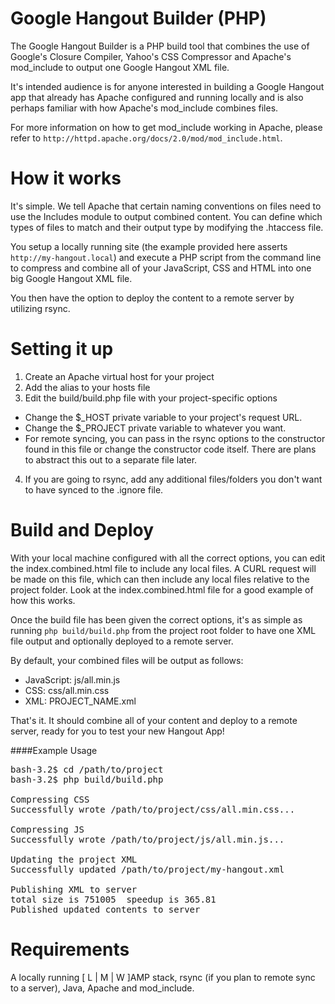 Google Hangout Builder (PHP)
==========================

The Google Hangout Builder is a PHP build tool that combines the use of Google's Closure Compiler, Yahoo's CSS Compressor and Apache's mod_include to output one Google Hangout XML file.

It's intended audience is for anyone interested in building a Google Hangout app that already has Apache configured and running locally and is also perhaps familiar with how Apache's mod_include combines files.

For more information on how to get mod_include working in Apache, please refer to `http://httpd.apache.org/docs/2.0/mod/mod_include.html`.

How it works
==========================
It's simple.  We tell Apache that certain naming conventions on files need to use the Includes module to output combined content.  You can define which types of files to match and their output type by modifying the .htaccess file.

You setup a locally running site (the example provided here asserts `http://my-hangout.local`) and execute a PHP script from the command line to compress and combine all of your JavaScript, CSS and HTML into one big Google Hangout XML file.

You then have the option to deploy the content to a remote server by utilizing rsync.

Setting it up
==========================
1. Create an Apache virtual host for your project
2. Add the alias to your hosts file
3. Edit the build/build.php file with your project-specific options
- Change the $_HOST private variable to your project's request URL.
- Change the $_PROJECT private variable to whatever you want.
- For remote syncing, you can pass in the rsync options to the constructor found in this file or change the constructor code itself.  There are plans to abstract this out to a separate file later.
4. If you are going to rsync, add any additional files/folders you don't want to have synced to the .ignore file.

Build and Deploy
==========================
With your local machine configured with all the correct options, you can edit the index.combined.html file to include any local files.  A CURL request will be made on this file, which can then include any local files relative to the project folder.  Look at the index.combined.html file for a good example of how this works.

Once the build file has been given the correct options, it's as simple as running `php build/build.php` from the project root folder to have one XML file output and optionally deployed to a remote server.

By default, your combined files will be output as follows:

- JavaScript: js/all.min.js
- CSS: css/all.min.css
- XML: PROJECT_NAME.xml

That's it.  It should combine all of your content and deploy to a remote server, ready for you to test your new Hangout App!

####Example Usage
<pre>
bash-3.2$ cd /path/to/project
bash-3.2$ php build/build.php

Compressing CSS
Successfully wrote /path/to/project/css/all.min.css...

Compressing JS
Successfully wrote /path/to/project/js/all.min.js...

Updating the project XML
Successfully updated /path/to/project/my-hangout.xml

Publishing XML to server
total size is 751005  speedup is 365.81
Published updated contents to server
</pre>

Requirements
==========================
A locally running [ L | M | W ]AMP stack, rsync (if you plan to remote sync to a server), Java, Apache and mod_include.
